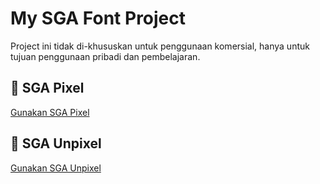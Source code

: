 # My SGA Font Project

Project ini tidak di-khususkan untuk penggunaan komersial, hanya untuk tujuan penggunaan pribadi dan pembelajaran.

## 📂 SGA Pixel
[Gunakan SGA Pixel](https://raw.githubusercontent.com/kry137/sga/main/sga.css)

## 📂 SGA Unpixel
[Gunakan SGA Unpixel](https://raw.githubusercontent.com/kry137/sga/main/sga-unpixelated.css)

